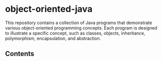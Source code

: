 # object-oriented-java

This repository contains a collection of Java programs that demonstrate various object-oriented programming concepts. Each program is designed to illustrate a specific concept, such as classes, objects, inheritance, polymorphism, encapsulation, and abstraction.

## Contents
